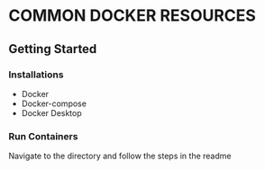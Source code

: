 # COMMON DOCKER RESOURCES

## Getting Started

### Installations
- Docker
- Docker-compose 
- Docker Desktop 


### Run Containers
Navigate to the directory and follow the steps in the readme